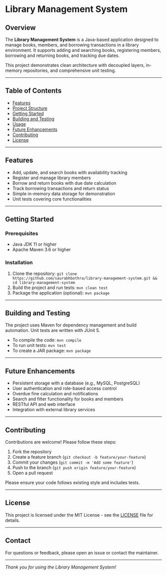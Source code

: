# Library Management System

## Overview

The **Library Management System** is a Java-based application designed to manage books, members, and borrowing transactions in a library environment. It supports adding and searching books, registering members, borrowing and returning books, and tracking due dates.

This project demonstrates clean architecture with decoupled layers, in-memory repositories, and comprehensive unit testing.

---

## Table of Contents

- [Features](#features)
- [Project Structure](#project-structure)
- [Getting Started](#getting-started)
- [Building and Testing](#building-and-testing)
- [Usage](#usage)
- [Future Enhancements](#future-enhancements)
- [Contributing](#contributing)
- [License](#license)

---

## Features

- Add, update, and search books with availability tracking
- Register and manage library members
- Borrow and return books with due date calculation
- Track borrowing transactions and return status
- Simple in-memory data storage for demonstration
- Unit tests covering core functionalities

---

## Getting Started

### Prerequisites

- Java JDK 11 or higher
- Apache Maven 3.6 or higher

### Installation

1. Clone the repository: `git clone https://github.com/saurabhbothra/library-management-system.git && cd library-management-system`
2. Build the project and run tests: `mvn clean test`
3. Package the application (optional): `mvn package`


---

## Building and Testing

The project uses Maven for dependency management and build automation. Unit tests are written with JUnit 5.

- To compile the code: `mvn compile`
- To run unit tests: `mvn test`
- To create a JAR package: `mvn package`

---

## Future Enhancements

- Persistent storage with a database (e.g., MySQL, PostgreSQL)
- User authentication and role-based access control
- Overdue fine calculation and notifications
- Search and filter functionality for books and members
- RESTful API and web interface
- Integration with external library services

---

## Contributing

Contributions are welcome! Please follow these steps:

1. Fork the repository
2. Create a feature branch (`git checkout -b feature/your-feature`)
3. Commit your changes (`git commit -m 'Add some feature'`)
4. Push to the branch (`git push origin feature/your-feature`)
5. Open a pull request

Please ensure your code follows existing style and includes tests.

---

## License

This project is licensed under the MIT License - see the [LICENSE](LICENSE) file for details.

---

## Contact

For questions or feedback, please open an issue or contact the maintainer.

---

*Thank you for using the Library Management System!*